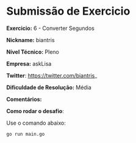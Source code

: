 # Submissão de Exercicio

**Exercicio:** 6 - Converter Segundos

**Nickname:** biantris

**Nível Técnico:** Pleno

**Empresa:** askLisa

**Twitter**: https://twitter.com/biantris_

**Dificuldade de Resolução:** Média

**Comentários:** 

**Como rodar o desafio**:

Use o comando abaixo:
```bash
go run main.go
```